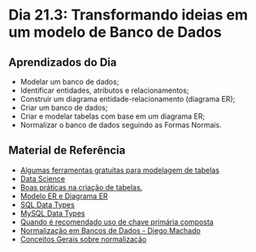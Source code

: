 # Dia 21.3: Transformando ideias em um modelo de Banco de Dados

## Aprendizados do Dia

- Modelar um banco de dados;
- Identificar entidades, atributos e relacionamentos;
- Construir um diagrama entidade-relacionamento (diagrama ER);
- Criar um banco de dados;
- Criar e modelar tabelas com base em um diagrama ER;
- Normalizar o banco de dados seguindo as Formas Normais.

## Material de Referência

- [Algumas ferramentas gratuitas para modelagem de tabelas](https://www.holistics.io/blog/top-5-free-database-diagram-design-tools/)
- [Data Science](https://www.linkedin.com/jobs/data-scientist-vagas/?originalSubdomain=br)
- [Boas práticas na criação de tabelas.](https://app.betrybe.com/course/back-end/funcoes-sql-joins-e-normalizacao/transformando-ideias-em-um-modelo-de-banco-de-dados/a7326a61-117a-4d2f-a640-9e312b6f973b/recursos-adicionais-opcional/38e21ea5-4b37-466d-9f4c-a6ea5a7548d5?use_case=side_bar#:~:text=Boas%20pr%C3%A1ticas%20na%20cria%C3%A7%C3%A3o%20de%20tabelas.)
- [Modelo ER e Diagrama ER](https://www.devmedia.com.br/modelo-entidade-relacionamento-mer-e-diagrama-entidade-relacionamento-der/14332)
- [SQL Data Types](https://www.w3schools.com/sql/sql_datatypes.asp)
- [MySQL Data Types](https://www.mysqltutorial.org/mysql-data-types.aspx)
- [Quando é recomendado uso de chave primária composta](https://pt.stackoverflow.com/questions/15883/quando-%C3%A9-recomendado-o-uso-de-chave-prim%C3%A1ria-composta)
- [Normalização em Bancos de Dados - Diego Machado](https://medium.com/@diegobmachado/normaliza%C3%A7%C3%A3o-em-banco-de-dados-5647cdf84a12)
- [Conceitos Gerais sobre normalização](https://www.luis.blog.br/normalizacao-de-dados-e-as-formas-normais.html)